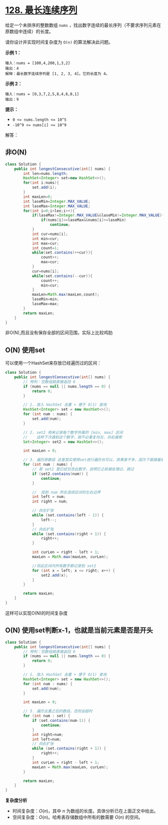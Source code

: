 # [128. 最长连续序列](https://leetcode.cn/problems/longest-consecutive-sequence/)



给定一个未排序的整数数组 `nums` ，找出数字连续的最长序列（不要求序列元素在原数组中连续）的长度。

请你设计并实现时间复杂度为 `O(n)` 的算法解决此问题。

 

**示例 1：**

```
输入：nums = [100,4,200,1,3,2]
输出：4
解释：最长数字连续序列是 [1, 2, 3, 4]。它的长度为 4。
```

**示例 2：**

```
输入：nums = [0,3,7,2,5,8,4,6,0,1]
输出：9
```

 

**提示：**

- `0 <= nums.length <= 10^5`
- `-10^9 <= nums[i] <= 10^9`



解答：

## 非O(N)

```java
class Solution {
    public int longestConsecutive(int[] nums) {
        int len=nums.length;
        HashSet<Integer> set=new HashSet<>();
        for(int i:nums){
            set.add(i);
        }
        int maxLen=0;
        int laseMin=Integer.MAX_VALUE;
        int laseMax=Integer.MAX_VALUE;
        for(int i=0;i<len;i++){
            if(laseMax!=Integer.MAX_VALUE&&laseMin!=Integer.MAX_VALUE){
                if(nums[i]<=laseMax&&nums[i]>=laseMin)
                    continue;
            }
            int cur=nums[i];
            int min=cur;
            int max=cur;
            int count=1;
            while(set.contains(++cur)){
                count++;
                max=cur;
            }
            cur=nums[i];
            while(set.contains(--cur)){
                count++;
                min=cur;
            }
            maxLen=Math.max(maxLen,count);
            laseMin=min;
            laseMax=max;
        }
        return maxLen;
    }
}
```

非O(N),而且没有保存全部的区间范围，实际上比较鸡肋



## O(N) 使用set

可以使用一个HashSet来存放已经遍历过的区间：

```java
class Solution {
    public int longestConsecutive(int[] nums) {
        // 特判：空数组就直接返回 0
        if (nums == null || nums.length == 0) {
            return 0;
        }

        // 1. 放入 HashSet 去重 + 便于 O(1) 查询
        HashSet<Integer> set = new HashSet<>();
        for (int num : nums) {
            set.add(num);
        }

        // 2. set2 用来记录每个数字所属的 [min, max] 区间
        //    这样下次遇到这个数字，就不必重复向左、向右搜索
        Set<Integer> set2 = new HashSet<>();

        int maxLen = 0;

        // 3. 遍历原数组 这里其实使用set进行遍历也可以，效果差不多，因为下面接着就是做set2.contains(num)的处理，所以效果差别不多
        for (int num : nums) {
            // 若 set2 里已经包含此数字，说明它之前被处理过，跳过
            if (set2.contains(num)) {
                continue;
            }

            //  找到 num 所在连续区间的左右边界
            int left = num;
            int right = num;

            // 向左扩张
            while (set.contains(left - 1)) {
                left--;
            }
            // 向右扩张
            while (set.contains(right + 1)) {
                right++;
            }

            int curLen = right - left + 1;
            maxLen = Math.max(maxLen, curLen);

            //将此区间内所有数字都记录到 set2
            for (int x = left; x <= right; x++) {
                set2.add(x);
            }
        }

        return maxLen;
    }
}
```

这样可以实现O(N)的时间复杂度



## O(N) 使用set判断x-1，也就是当前元素是否是开头

```java
class Solution {
    public int longestConsecutive(int[] nums) {
        // 特判：空数组就直接返回 0
        if (nums == null || nums.length == 0) {
            return 0;
        }

        // 1. 放入 HashSet 去重 + 便于 O(1) 查询
        HashSet<Integer> set = new HashSet<>();
        for (int num : nums) {
            set.add(num);
        }

        int maxLen = 0;

        // 3. 遍历去重之后的数组，否则会超时
        for (int num : set) {
            if (set.contains(num-1)) {
                continue;
            }
            int right=num;
            int left=num;
            // 向右扩张
            while (set.contains(right + 1)) {
                right++;
            }
            int curLen = right - left + 1;
            maxLen = Math.max(maxLen, curLen);
        }

        return maxLen;
    }
}
```

**复杂度分析**

- 时间复杂度：*O*(*n*)，其中 *n* 为数组的长度。具体分析已在上面正文中给出。
- 空间复杂度：*O*(*n*)。哈希表存储数组中所有的数需要 *O*(*n*) 的空间。
